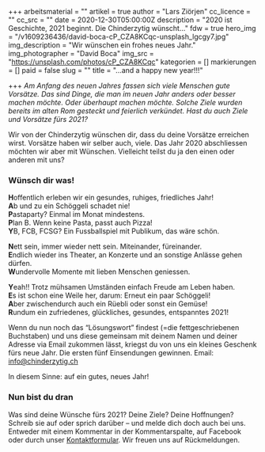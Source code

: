 +++
arbeitsmaterial = ""
artikel = true
author = "Lars Ziörjen"
cc_licence = ""
cc_src = ""
date = 2020-12-30T05:00:00Z
description = "2020 ist Geschichte, 2021 beginnt. Die Chinderzytig wünscht..."
fdw = true
hero_img = "/v1609236436/david-boca-cP_CZA8KCqc-unsplash_lgcgy7.jpg"
img_description = "Wir wünschen ein frohes neues Jahr."
img_photographer = "David Boca"
img_src = "https://unsplash.com/photos/cP_CZA8KCqc"
kategorien = []
markierungen = []
paid = false
slug = ""
title = "...and a happy new year!!!"

+++
_Am Anfang des neuen Jahres fassen sich viele Menschen gute Vorsätze. Das sind Dinge, die man im neuen Jahr anders oder besser machen möchte. Oder überhaupt machen möchte. Solche Ziele wurden bereits im alten Rom gesteckt und feierlich verkündet. Hast du auch Ziele und Vorsätze fürs 2021?_

Wir von der Chinderzytig wünschen dir, dass du deine Vorsätze erreichen wirst. Vorsätze haben wir selber auch, viele. Das Jahr 2020 abschliessen möchten wir aber mit Wünschen. Vielleicht teilst du ja den einen oder anderen mit uns?

### Wünsch dir was!

**H**offentlich erleben wir ein gesundes, ruhiges, friedliches Jahr!  
**A**b und zu ein Schöggeli schadet nie!  
**P**astaparty? Einmal im Monat mindestens.  
**P**lan B. Wenn keine Pasta, passt auch Pizza!  
**Y**B, FCB, FCSG? Ein Fussballspiel mit Publikum, das wäre schön.

**N**ett sein, immer wieder nett sein. Miteinander, füreinander.  
**E**ndlich wieder ins Theater, an Konzerte und an sonstige Anlässe gehen dürfen.  
**W**undervolle Momente mit lieben Menschen geniessen.

**Y**eah!! Trotz mühsamen Umständen einfach Freude am Leben haben.  
**E**s ist schon eine Weile her, darum: Erneut ein paar Schöggeli!  
**A**ber zwischendurch auch ein Rüebli oder sonst ein Gemüse!  
**R**undum ein zufriedenes, glückliches, gesundes, entspanntes 2021!

Wenn du nun noch das “Lösungswort” findest (=die fettgeschriebenen Buchstaben) und uns diese gemeinsam mit deinem Namen und deiner Adresse via Email zukommen lässt, kriegst du von uns ein kleines Geschenk fürs neue Jahr. Die ersten fünf Einsendungen gewinnen. Email: [info@chinderzytig.ch](mailto:info@chinderzytig.ch)

In diesem Sinne: auf ein gutes, neues Jahr!

### Nun bist du dran

Was sind deine Wünsche fürs 2021? Deine Ziele? Deine Hoffnungen? Schreib sie auf oder sprich darüber – und melde dich doch auch bei uns. Entweder mit einem Kommentar in der Kommentarspalte, auf Facebook oder durch unser [Kontaktformular](https://www.chinderzytig.ch/kontakt/). Wir freuen uns auf Rückmeldungen.